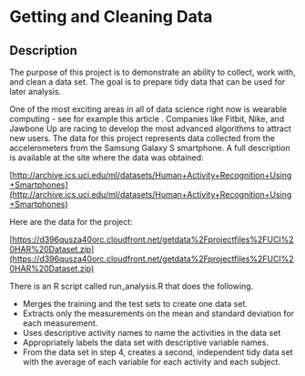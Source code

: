 Getting and Cleaning Data
=========================

Description
-----------

The purpose of this project is to demonstrate an ability to collect, work 
with, and clean a data set. The goal is to prepare tidy data that can be 
used for later analysis. 

One of the most exciting areas in all of data science right now is wearable 
computing - see for example this article . Companies like Fitbit, Nike, 
and Jawbone Up are racing to develop the most advanced algorithms to 
attract new users. The data for this project represents data collected 
from the accelerometers from the Samsung Galaxy S smartphone. 
A full description is available at the site where the data was obtained: 

[http://archive.ics.uci.edu/ml/datasets/Human+Activity+Recognition+Using+Smartphones](http://archive.ics.uci.edu/ml/datasets/Human+Activity+Recognition+Using+Smartphones)

Here are the data for the project: 

[https://d396qusza40orc.cloudfront.net/getdata%2Fprojectfiles%2FUCI%20HAR%20Dataset.zip](https://d396qusza40orc.cloudfront.net/getdata%2Fprojectfiles%2FUCI%20HAR%20Dataset.zip)

There is an R script called run_analysis.R that does the following. 

* Merges the training and the test sets to create one data set.
* Extracts only the measurements on the mean and standard deviation for each measurement. 
* Uses descriptive activity names to name the activities in the data set
* Appropriately labels the data set with descriptive variable names. 
* From the data set in step 4, creates a second, independent tidy data set with the average of each variable for each activity and each subject.




